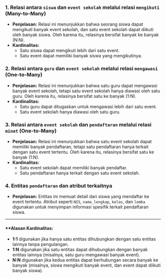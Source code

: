 
### 1. **Relasi antara `siswa` dan `event sekolah` melalui relasi `mengikuti` (Many-to-Many)**
   - **Penjelasan:** 
     Relasi ini menunjukkan bahwa seorang siswa dapat mengikuti banyak event sekolah, dan satu event sekolah dapat diikuti oleh banyak siswa. Oleh karena itu, relasinya bersifat banyak ke banyak (N:N).
   - **Kardinalitas:** 
     - Satu siswa dapat mengikuti lebih dari satu event.
     - Satu event dapat memiliki banyak siswa yang mengikutinya.

### 2. **Relasi antara `guru` dan `event sekolah` melalui relasi `mengawasi` (One-to-Many)**
   - **Penjelasan:** 
     Relasi ini menunjukkan bahwa satu guru dapat mengawasi banyak event sekolah, tetapi satu event sekolah hanya diawasi oleh satu guru. Oleh karena itu, relasinya bersifat satu ke banyak (1:N).
   - **Kardinalitas:**
     - Satu guru dapat ditugaskan untuk mengawasi lebih dari satu event.
     - Satu event sekolah hanya diawasi oleh satu guru.

### 3. **Relasi antara `event sekolah` dan `pendaftaran` melalui relasi `minat` (One-to-Many)**
   - **Penjelasan:** 
     Relasi ini menunjukkan bahwa satu event sekolah dapat memiliki banyak pendaftaran, tetapi satu pendaftaran hanya terkait dengan satu event tertentu. Oleh karena itu, relasinya bersifat satu ke banyak (1:N).
   - **Kardinalitas:** 
     - Satu event sekolah dapat memiliki banyak pendaftar.
     - Satu pendaftaran hanya terkait dengan satu event sekolah.

### 4. **Entitas `pendaftaran` dan atribut terkaitnya**
   - **Penjelasan:** 
     Entitas ini memuat detail dari siswa yang mendaftar ke event tertentu. Atribut seperti `NIS`, `nama_lengkap`, `kelas`, dan `lomba` digunakan untuk menyimpan informasi spesifik terkait pendaftaran siswa.

---

#### **Alasan Kardinalitas:
- **1:1** digunakan jika hanya satu entitas dihubungkan dengan satu entitas lainnya tanpa pengulangan.
- **1:N** digunakan jika satu entitas dapat dihubungkan dengan banyak entitas lainnya (misalnya, satu guru mengawasi banyak event).
- **N:N** digunakan jika kedua entitas dapat berhubungan secara banyak ke banyak (misalnya, siswa mengikuti banyak event, dan event dapat diikuti banyak siswa).
